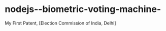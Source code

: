 # nodejs--biometric-voting-machine-
My First Patent, [Election Commission of India, Delhi]
 
 
  
 
 

